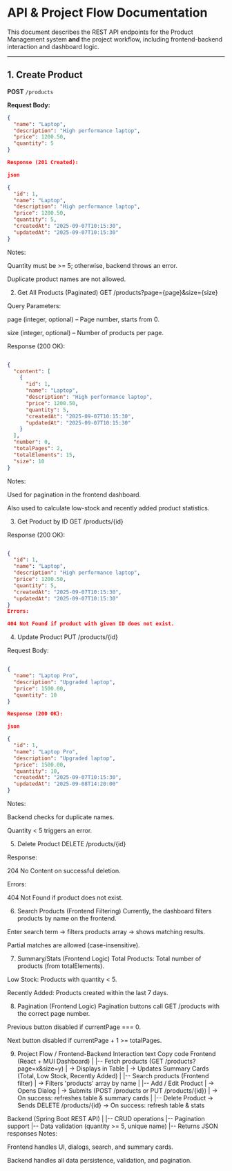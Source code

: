 # API & Project Flow Documentation

This document describes the REST API endpoints for the Product Management system **and** the project workflow, including frontend-backend interaction and dashboard logic.

---

## **1. Create Product**

**POST** `/products`

**Request Body:**

```json
{
  "name": "Laptop",
  "description": "High performance laptop",
  "price": 1200.50,
  "quantity": 5
}

Response (201 Created):

json

{
  "id": 1,
  "name": "Laptop",
  "description": "High performance laptop",
  "price": 1200.50,
  "quantity": 5,
  "createdAt": "2025-09-07T10:15:30",
  "updatedAt": "2025-09-07T10:15:30"
}
```
Notes:

Quantity must be >= 5; otherwise, backend throws an error.

Duplicate product names are not allowed.

2. Get All Products (Paginated)
GET /products?page={page}&size={size}

Query Parameters:

page (integer, optional) – Page number, starts from 0.

size (integer, optional) – Number of products per page.

Response (200 OK):

```json

{
  "content": [
    {
      "id": 1,
      "name": "Laptop",
      "description": "High performance laptop",
      "price": 1200.50,
      "quantity": 5,
      "createdAt": "2025-09-07T10:15:30",
      "updatedAt": "2025-09-07T10:15:30"
    }
  ],
  "number": 0,
  "totalPages": 2,
  "totalElements": 15,
  "size": 10
}

```
Notes:

Used for pagination in the frontend dashboard.

Also used to calculate low-stock and recently added product statistics.

3. Get Product by ID
GET /products/{id}

Response (200 OK):

```json

{
  "id": 1,
  "name": "Laptop",
  "description": "High performance laptop",
  "price": 1200.50,
  "quantity": 5,
  "createdAt": "2025-09-07T10:15:30",
  "updatedAt": "2025-09-07T10:15:30"
}
Errors:

404 Not Found if product with given ID does not exist.

```

4. Update Product
PUT /products/{id}

Request Body:

```json

{
  "name": "Laptop Pro",
  "description": "Upgraded laptop",
  "price": 1500.00,
  "quantity": 10
}

Response (200 OK):

json

{
  "id": 1,
  "name": "Laptop Pro",
  "description": "Upgraded laptop",
  "price": 1500.00,
  "quantity": 10,
  "createdAt": "2025-09-07T10:15:30",
  "updatedAt": "2025-09-08T14:20:00"
}

```
Notes:

Backend checks for duplicate names.

Quantity < 5 triggers an error.

5. Delete Product
DELETE /products/{id}

Response:

204 No Content on successful deletion.

Errors:

404 Not Found if product does not exist.


6. Search Products (Frontend Filtering)
Currently, the dashboard filters products by name on the frontend.

Enter search term → filters products array → shows matching results.

Partial matches are allowed (case-insensitive).

7. Summary/Stats (Frontend Logic)
Total Products: Total number of products (from totalElements).

Low Stock: Products with quantity < 5.

Recently Added: Products created within the last 7 days.

8. Pagination (Frontend Logic)
Pagination buttons call GET /products with the correct page number.

Previous button disabled if currentPage === 0.

Next button disabled if currentPage + 1 >= totalPages.

9. Project Flow / Frontend-Backend Interaction
text
Copy code
Frontend (React + MUI Dashboard)
        |
        |-- Fetch products (GET /products?page=x&size=y)
        |      -> Displays in Table
        |      -> Updates Summary Cards (Total, Low Stock, Recently Added)
        |
        |-- Search products (Frontend filter)
        |      -> Filters 'products' array by name
        |
        |-- Add / Edit Product
        |      -> Opens Dialog
        |      -> Submits (POST /products or PUT /products/{id})
        |      -> On success: refreshes table & summary cards
        |
        |-- Delete Product
               -> Sends DELETE /products/{id}
               -> On success: refresh table & stats

Backend (Spring Boot REST API)
        |
        |-- CRUD operations
        |-- Pagination support
        |-- Data validation (quantity >= 5, unique name)
        |-- Returns JSON responses
Notes:

Frontend handles UI, dialogs, search, and summary cards.

Backend handles all data persistence, validation, and pagination.


